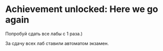 # Achievement unlocked: Here we go again

Попробуй сдать все лабы с 1 раза.)  

За сдачу всех лаб ставили автоматом экзамен.
